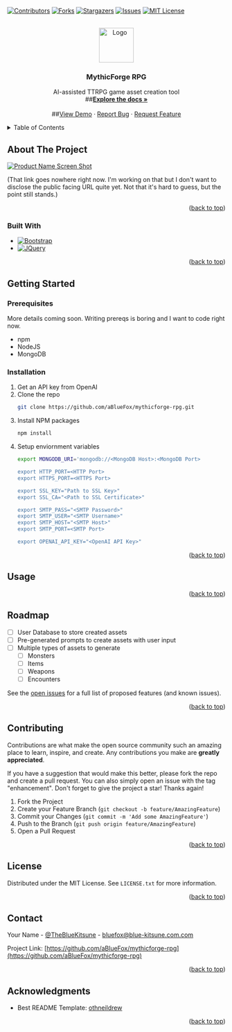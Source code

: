 <a name="readme-top"></a>

[![Contributors][contributors-shield]][contributors-url]
[![Forks][forks-shield]][forks-url]
[![Stargazers][stars-shield]][stars-url]
[![Issues][issues-shield]][issues-url]
[![MIT License][license-shield]][license-url]


<br />
<div align="center">
  <a href="https://github.com/aBlueFox/mythicforge-rpg">
    <img src="images/logo.png" alt="Logo" width="80" height="80">
  </a>

<h3 align="center">MythicForge RPG</h3>

  <p align="center">
    AI-assisted TTRPG game asset creation tool
    <br />
    ##<a href="https://github.com/aBlueFox/mythicforge-rpg"><strong>Explore the docs »</strong></a>
    <br />
    <br />
    ##<a href="https://github.com/aBlueFox/mythicforge-rpg">View Demo</a>
    ·
    <a href="https://github.com/aBlueFox/mythicforge-rpg/issues">Report Bug</a>
    ·
    <a href="https://github.com/aBlueFox/mythicforge-rpg/issues">Request Feature</a>
  </p>
</div>

<!-- TABLE OF CONTENTS -->
<details>
  <summary>Table of Contents</summary>
  <ol>
    <li>
      <a href="#about-the-project">About The Project</a>
      <ul>
        <li><a href="#built-with">Built With</a></li>
      </ul>
    </li>
    <li>
      <a href="#getting-started">Getting Started</a>
      <ul>
        <li><a href="#prerequisites">Prerequisites</a></li>
        <li><a href="#installation">Installation</a></li>
      </ul>
    </li>
    <li><a href="#usage">Usage</a></li>
    <li><a href="#roadmap">Roadmap</a></li>
    <li><a href="#contributing">Contributing</a></li>
    <li><a href="#license">License</a></li>
    <li><a href="#contact">Contact</a></li>
    <li><a href="#acknowledgments">Acknowledgments</a></li>
  </ol>
</details>



<!-- ABOUT THE PROJECT -->
## About The Project

[![Product Name Screen Shot][product-screenshot]](https://example.com)

(That link goes nowhere right now. I'm working on that but I don't want to disclose the public facing URL quite yet. Not that it's hard to guess, but the point still stands.)

<p align="right">(<a href="#readme-top">back to top</a>)</p>

### Built With

* [![Bootstrap][Bootstrap.com]][Bootstrap-url]
* [![JQuery][JQuery.com]][JQuery-url]

<p align="right">(<a href="#readme-top">back to top</a>)</p>


<!-- GETTING STARTED -->
## Getting Started

<COMING SOON>

### Prerequisites

More details coming soon. Writing prereqs is boring and I want to code right now.

* npm
* NodeJS
* MongoDB

### Installation

1. Get an API key from OpenAI
2. Clone the repo
   ```sh
   git clone https://github.com/aBlueFox/mythicforge-rpg.git
   ```
3. Install NPM packages
   ```sh
   npm install
   ```
4. Setup enviornment variables
   ```sh
   export MONGODB_URI='mongodb://<MongoDB Host>:<MongoDB Port>
   
   export HTTP_PORT=<HTTP Port>
   export HTTPS_PORT=<HTTPS Port>
   
   export SSL_KEY="Path to SSL Key>"
   export SSL_CA="<Path to SSL Certificate>"
   
   export SMTP_PASS="<SMTP Password>"
   export SMTP_USER="<SMTP Username>"
   export SMTP_HOST="<SMTP Host>"
   export SMTP_PORT=<SMTP Port>
   
   export OPENAI_API_KEY="<OpenAI API Key>"
   ```

<p align="right">(<a href="#readme-top">back to top</a>)</p>



<!-- USAGE EXAMPLES -->
## Usage

<COMING SOON>

<p align="right">(<a href="#readme-top">back to top</a>)</p>



<!-- ROADMAP -->
## Roadmap

- [ ] User Database to store created assets
- [ ] Pre-generated prompts to create assets with user input
- [ ] Multiple types of assets to generate
    - [ ] Monsters
    - [ ] Items
    - [ ] Weapons
    - [ ] Encounters

See the [open issues](https://github.com/aBlueFox/mythicforge-rpg/issues) for a full list of proposed features (and known issues).

<p align="right">(<a href="#readme-top">back to top</a>)</p>

<!-- CONTRIBUTING -->
## Contributing

Contributions are what make the open source community such an amazing place to learn, inspire, and create. Any contributions you make are **greatly appreciated**.

If you have a suggestion that would make this better, please fork the repo and create a pull request. You can also simply open an issue with the tag "enhancement".
Don't forget to give the project a star! Thanks again!

1. Fork the Project
2. Create your Feature Branch (`git checkout -b feature/AmazingFeature`)
3. Commit your Changes (`git commit -m 'Add some AmazingFeature'`)
4. Push to the Branch (`git push origin feature/AmazingFeature`)
5. Open a Pull Request

<p align="right">(<a href="#readme-top">back to top</a>)</p>

<!-- LICENSE -->
## License

Distributed under the MIT License. See `LICENSE.txt` for more information.

<p align="right">(<a href="#readme-top">back to top</a>)</p>

<!-- CONTACT -->
## Contact

Your Name - [@TheBlueKitsune](https://twitter.com/TheBlueKitsune) - bluefox@blue-kitsune.com.com

Project Link: [https://github.com/aBlueFox/mythicforge-rpg](https://github.com/aBlueFox/mythicforge-rpg)

<p align="right">(<a href="#readme-top">back to top</a>)</p>

<!-- ACKNOWLEDGMENTS -->
## Acknowledgments

* Best README Template: [othneildrew](https://github.com/othneildrew/Best-README-Template)

<p align="right">(<a href="#readme-top">back to top</a>)</p>



<!-- MARKDOWN LINKS & IMAGES -->
<!-- https://www.markdownguide.org/basic-syntax/#reference-style-links -->
[contributors-shield]: https://img.shields.io/github/contributors/aBlueFox/mythicforge-rpg.svg?style=for-the-badge
[contributors-url]: https://github.com/aBlueFox/mythicforge-rpg/graphs/contributors
[forks-shield]: https://img.shields.io/github/forks/aBlueFox/mythicforge-rpg.svg?style=for-the-badge
[forks-url]: https://github.com/aBlueFox/mythicforge-rpg/network/members
[stars-shield]: https://img.shields.io/github/stars/aBlueFox/mythicforge-rpg.svg?style=for-the-badge
[stars-url]: https://github.com/aBlueFox/mythicforge-rpg/stargazers
[issues-shield]: https://img.shields.io/github/issues/aBlueFox/mythicforge-rpg.svg?style=for-the-badge
[issues-url]: https://github.com/aBlueFox/mythicforge-rpg/issues
[license-shield]: https://img.shields.io/github/license/aBlueFox/mythicforge-rpg.svg?style=for-the-badge
[license-url]: https://github.com/aBlueFox/mythicforge-rpg/blob/master/LICENSE.txt
[linkedin-shield]: https://img.shields.io/badge/-LinkedIn-black.svg?style=for-the-badge&logo=linkedin&colorB=555
[linkedin-url]: https://linkedin.com/in/N/A
[product-screenshot]: images/screenshot.png
[Bootstrap.com]: https://img.shields.io/badge/Bootstrap-563D7C?style=for-the-badge&logo=bootstrap&logoColor=white
[Bootstrap-url]: https://getbootstrap.com
[JQuery.com]: https://img.shields.io/badge/jQuery-0769AD?style=for-the-badge&logo=jquery&logoColor=white
[JQuery-url]: https://jquery.com 